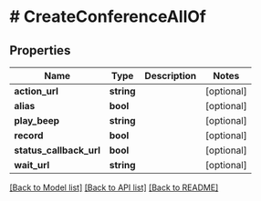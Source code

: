 # # CreateConferenceAllOf

## Properties

Name | Type | Description | Notes
------------ | ------------- | ------------- | -------------
**action_url** | **string** |  | [optional] 
**alias** | **bool** |  | [optional] 
**play_beep** | **string** |  | [optional] 
**record** | **bool** |  | [optional] 
**status_callback_url** | **bool** |  | [optional] 
**wait_url** | **string** |  | [optional] 

[[Back to Model list]](../../README.md#documentation-for-models) [[Back to API list]](../../README.md#documentation-for-api-endpoints) [[Back to README]](../../README.md)


